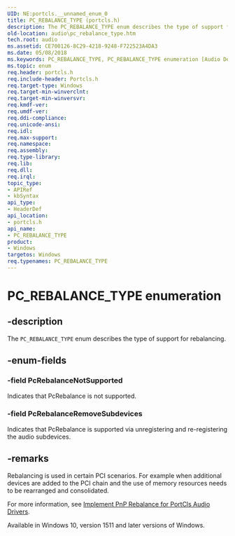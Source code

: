 ```yaml
---
UID: NE:portcls.__unnamed_enum_0
title: PC_REBALANCE_TYPE (portcls.h)
description: The PC_REBALANCE_TYPE enum describes the type of support for rebalancing.
old-location: audio\pc_rebalance_type.htm
tech.root: audio
ms.assetid: CE700126-8C29-4218-9248-F722523A4DA3
ms.date: 05/08/2018
ms.keywords: PC_REBALANCE_TYPE, PC_REBALANCE_TYPE enumeration [Audio Devices], PcRebalanceNotSupported, PcRebalanceRemoveSubdevices, audio.pc_rebalance_type, portcls/PC_REBALANCE_TYPE, portcls/PcRebalanceNotSupported, portcls/PcRebalanceRemoveSubdevices
ms.topic: enum
req.header: portcls.h
req.include-header: Portcls.h
req.target-type: Windows
req.target-min-winverclnt: 
req.target-min-winversvr: 
req.kmdf-ver: 
req.umdf-ver: 
req.ddi-compliance: 
req.unicode-ansi: 
req.idl: 
req.max-support: 
req.namespace: 
req.assembly: 
req.type-library: 
req.lib: 
req.dll: 
req.irql: 
topic_type:
- APIRef
- kbSyntax
api_type:
- HeaderDef
api_location:
- portcls.h
api_name:
- PC_REBALANCE_TYPE
product:
- Windows
targetos: Windows
req.typenames: PC_REBALANCE_TYPE
---
```


# PC_REBALANCE_TYPE enumeration


## -description


The <code>PC_REBALANCE_TYPE</code> enum describes the type of support for rebalancing.


## -enum-fields




### -field PcRebalanceNotSupported

Indicates that PcRebalance is not supported. 


### -field PcRebalanceRemoveSubdevices

Indicates that PcRebalance is supported via unregistering and re-registering the audio subdevices.


## -remarks



 Rebalancing is used in certain PCI scenarios. For example when additional devices are added to the PCI chain and the use of memory resources needs to be rearranged and consolidated.

For more information,  see <a href="https://docs.microsoft.com/windows-hardware/drivers/audio/implement-pnp-rebalance-for-portcls-audio-drivers">Implement PnP Rebalance for PortCls Audio Drivers</a>.

Available in Windows 10, version 1511 and later versions of Windows. 



